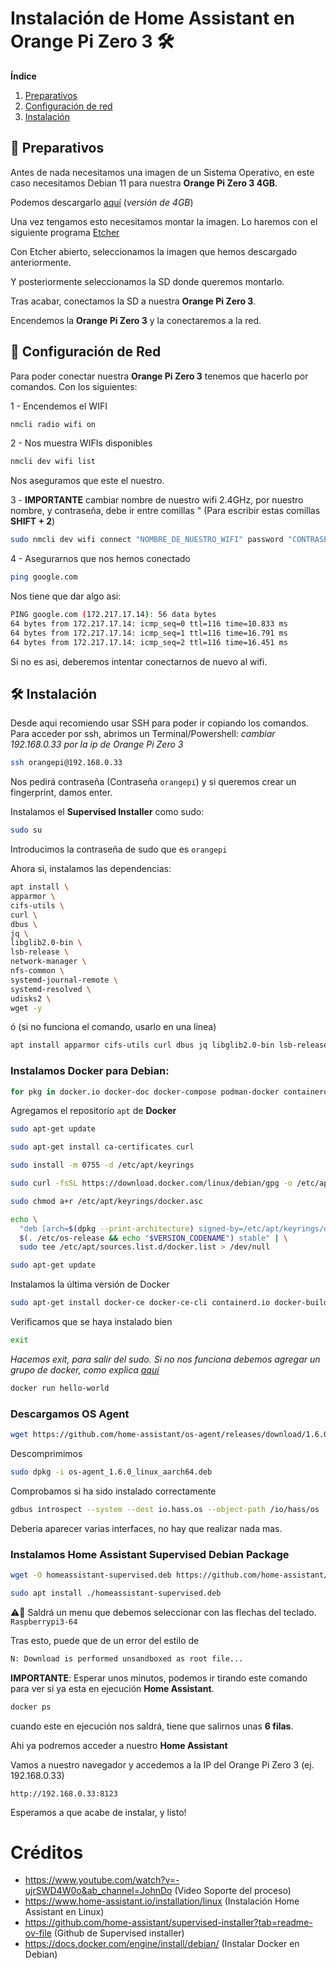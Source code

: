 # Instalación de Home Assistant en Orange Pi Zero 3 🛠️

**Índice**
1. [Preparativos](#id1)
2. [Configuración de red](#id2)
3. [Instalación](#id3)


## 🚧 Preparativos <a name="id1"></a>
Antes de nada necesitamos una imagen de un Sistema Operativo, en este caso necesitamos Debian 11 para nuestra **Orange Pi Zero 3 4GB**. 

Podemos descargarlo [aquí](https://drive.google.com/file/d/1p6k3GYTI_icz_yG44gLtTSEd2LaWKDdO/view?usp=drive_link) (_versión de 4GB_)

Una vez tengamos esto necesitamos montar la imagen.
Lo haremos con el siguiente programa [Etcher](https://github.com/balena-io/etcher/releases/download/v1.18.11/balenaEtcher-Portable-1.18.11.exe)

Con Etcher abierto, seleccionamos la imagen que hemos descargado anteriormente. 

Y posteriormente seleccionamos la SD donde queremos montarlo.

Tras acabar, conectamos la SD a nuestra **Orange Pi Zero 3**.


Encendemos la **Orange Pi Zero 3** y la conectaremos a la red.

## 🛜 Configuración de Red <a name="id2"></a>

Para poder conectar nuestra **Orange Pi Zero 3** tenemos que hacerlo por comandos. Con los siguientes:

1 - Encendemos el WIFI
```sh
nmcli radio wifi on
```
2 - Nos muestra WIFIs disponibles
```sh
nmcli dev wifi list
```
Nos aseguramos que este el nuestro.

3 - **IMPORTANTE** cambiar nombre de nuestro wifi 2.4GHz, por nuestro nombre, y contraseña, debe ir entre comillas " (Para escribir estas comillas **SHIFT + 2**)
```sh
sudo nmcli dev wifi connect "NOMBRE_DE_NUESTRO_WIFI" password "CONTRASEÑA"
```

4 - Asegurarnos que nos hemos conectado
```sh
ping google.com
```

Nos tiene que dar algo asi:
```sh
PING google.com (172.217.17.14): 56 data bytes
64 bytes from 172.217.17.14: icmp_seq=0 ttl=116 time=10.833 ms
64 bytes from 172.217.17.14: icmp_seq=1 ttl=116 time=16.791 ms
64 bytes from 172.217.17.14: icmp_seq=2 ttl=116 time=16.451 ms
```

Si no es asi, deberemos intentar conectarnos de nuevo al wifi.

## 🛠️ Instalación <a name="id3"></a>

Desde aqui recomiendo usar SSH para poder ir copiando los comandos.
Para acceder por ssh, abrimos un Terminal/Powershell:
_cambiar 192.168.0.33 por la ip de Orange Pi Zero 3_
```sh
ssh orangepi@192.168.0.33
```
Nos pedirá contraseña (Contraseña `orangepi`) y si queremos crear un fingerprint, damos enter. 

Instalamos el __Supervised Installer__ como sudo:
```sh
sudo su
```
Introducimos la contraseña de sudo que es `orangepi`

Ahora si, instalamos las dependencias:
```sh
apt install \
apparmor \
cifs-utils \
curl \
dbus \
jq \
libglib2.0-bin \
lsb-release \
network-manager \
nfs-common \
systemd-journal-remote \
systemd-resolved \
udisks2 \
wget -y
```
ó (si no funciona el comando, usarlo en una linea)

```sh
apt install apparmor cifs-utils curl dbus jq libglib2.0-bin lsb-release network-manager nfs-common systemd-journal-remote systemd-resolved udisks2 wget -y
```


### Instalamos __Docker__ para __Debian__:
```sh
for pkg in docker.io docker-doc docker-compose podman-docker containerd runc; do sudo apt-get remove $pkg; done
```

Agregamos el repositorio `apt` de __Docker__
```sh
sudo apt-get update
```
```sh
sudo apt-get install ca-certificates curl
```
```sh
sudo install -m 0755 -d /etc/apt/keyrings
```
```sh
sudo curl -fsSL https://download.docker.com/linux/debian/gpg -o /etc/apt/keyrings/docker.asc
```
```sh
sudo chmod a+r /etc/apt/keyrings/docker.asc
```
```sh
echo \
  "deb [arch=$(dpkg --print-architecture) signed-by=/etc/apt/keyrings/docker.asc] https://download.docker.com/linux/debian \
  $(. /etc/os-release && echo "$VERSION_CODENAME") stable" | \
  sudo tee /etc/apt/sources.list.d/docker.list > /dev/null
```
```sh
sudo apt-get update
```

Instalamos la última versión de Docker
```sh
sudo apt-get install docker-ce docker-ce-cli containerd.io docker-buildx-plugin docker-compose-plugin
```

Verificamos que se haya instalado bien

```sh
exit
```
*Hacemos exit, para salir del sudo. Si no nos funciona debemos agregar un grupo de docker, como explica [aquí](https://docs.docker.com/engine/install/linux-postinstall/)*
```sh
docker run hello-world
```


### Descargamos OS Agent

```sh
wget https://github.com/home-assistant/os-agent/releases/download/1.6.0/os-agent_1.6.0_linux_aarch64.deb
```

Descomprimimos
```sh 
sudo dpkg -i os-agent_1.6.0_linux_aarch64.deb
```

Comprobamos si ha sido instalado correctamente
```sh
gdbus introspect --system --dest io.hass.os --object-path /io/hass/os
```

Deberia aparecer varias interfaces, no hay que realizar nada mas.


### Instalamos Home Assistant Supervised Debian Package
```sh
wget -O homeassistant-supervised.deb https://github.com/home-assistant/supervised-installer/releases/latest/download/homeassistant-supervised.deb
```
```sh
sudo apt install ./homeassistant-supervised.deb
```

⚠️📝 Saldrá un menu que debemos seleccionar con las flechas del teclado.
`Raspberrypi3-64`

Tras esto, puede que de un error del estilo de 
```sh
N: Download is performed unsandboxed as root file...
```

**IMPORTANTE**: 
Esperar unos minutos, podemos ir tirando este comando para ver si ya esta en ejecución **Home Assistant**.

```sh
docker ps
```
cuando este en ejecución nos saldrá, tiene que salirnos unas **6 filas**.

Ahi ya podremos acceder a nuestro **Home Assistant**

Vamos a nuestro navegador y accedemos a la IP del Orange Pi Zero 3 (ej. 192.168.0.33)
```http
http://192.168.0.33:8123
```

Esperamos a que acabe de instalar, y listo!


# Créditos
- https://www.youtube.com/watch?v=-ujrSWD4W0o&ab_channel=JohnDo (Video Soporte del proceso)
- https://www.home-assistant.io/installation/linux (Instalación Home Assistant en Linux)
- https://github.com/home-assistant/supervised-installer?tab=readme-ov-file (Github de Supervised installer)
- https://docs.docker.com/engine/install/debian/ (Instalar Docker en Debian)


